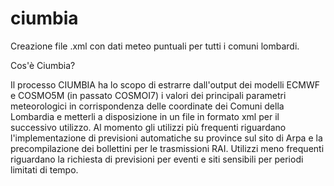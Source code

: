 # ciumbia
Creazione file .xml con dati meteo puntuali per tutti i comuni lombardi. 

Cos'è Ciumbia?

Il processo CIUMBIA ha lo scopo di estrarre dall'output dei modelli ECMWF e COSMO5M (in passato COSMOI7) i valori dei principali parametri meteorologici in corrispondenza delle coordinate dei Comuni della Lombardia e metterli a disposizione in un file in formato xml per il successivo utilizzo. Al momento gli utilizzi più frequenti riguardano l'implementazione di previsioni automatiche su province sul sito di Arpa e la precompilazione dei bollettini per le trasmissioni RAI. Utilizzi meno frequenti riguardano la richiesta di previsioni per eventi e siti sensibili per periodi limitati di tempo. 
